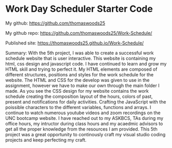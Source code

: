 # Work Day Scheduler Starter Code

My github: https://github.com/thomaswoods25

My github repo: https://github.com/thomaswoods25/Work-Schedule/

Published site: https://thomaswoods25.github.io/Work-Schedule/

Summary: With the 5th project, I was able to create a successful work schedule website that is user interactive. This website is containing my html, css design and javascript code. I have continued to learn and grow my HTML skill and trying to perfect it. My HTML elements are composed of different structures, positions and styles for the work schedule for the website. The HTML and CSS for the develop was given to use in the assignment, however we have to make our own through the main folder I made. As you see the CSS design for my website contains the work schedule creating the composition layout of the hours, colors of past, present and notifications for daily activities. Crafting the JavaScript with the poissible characters to the different variables, functions and arrays. I continue to watch numerous youtube videos and zoom recordings on the UNC bootcamp website. I have reached out to my ASKBCS, TAs during my office hours, my intructor during class hours and my acaedmic advisors to get all the proper knowledge from the resources I am provided. This 5th project was a great opportunity to continously craft my visual studio coding projects and keep perfecting my craft. 